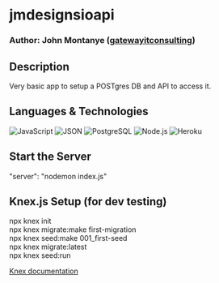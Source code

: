 # jmdesignsioapi

### Author: John Montanye ([gatewayitconsulting](https://github.com/gatewayitconsulting/))
 
## Description

Very basic app to setup a POSTgres DB and API to access it.

## Languages & Technologies

![JavaScript](https://img.shields.io/badge/-JavaScript-000?&logo=JavaScript)
![JSON](https://img.shields.io/badge/-JSON-000?&logo=JSON)
![PostgreSQL](https://img.shields.io/badge/-PostgreSQL-000?&logo=PostgreSQL)
![Node.js](https://img.shields.io/badge/-Node.js-000?&logo=Node.js)
![Heroku](https://img.shields.io/badge/-Heroku-000?&logo=Heroku)

## Start the Server

"server": "nodemon index.js"

## Knex.js Setup (for dev testing)

npx knex init  
npx knex migrate:make first-migration  
npx knex seed:make 001_first-seed  
npx knex migrate:latest  
npx knex seed:run  

[Knex documentation](https://knexjs.org/#Schema)